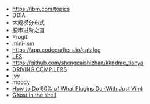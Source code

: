 * https://ibm.com/topics
* DDIA
* 大规模分布式
* 股市进阶之道
* Progit
* mini-lsm
* https://app.codecrafters.io/catalog
* [LFS](https://www.linuxfromscratch.org/lfs/read.html)
* https://github.com/shengcaishizhan/kkndme_tianya
* [DRIVING COMPILERS](https://fabiensanglard.net/dc/index.php)
* jyy
* moody
* [How to Do 90% of What Plugins Do (With Just Vim)](https://youtu.be/XA2WjJbmmoM)
* [Ghost in the shell](https://vermaden.wordpress.com/ghost-in-the-shell/)
